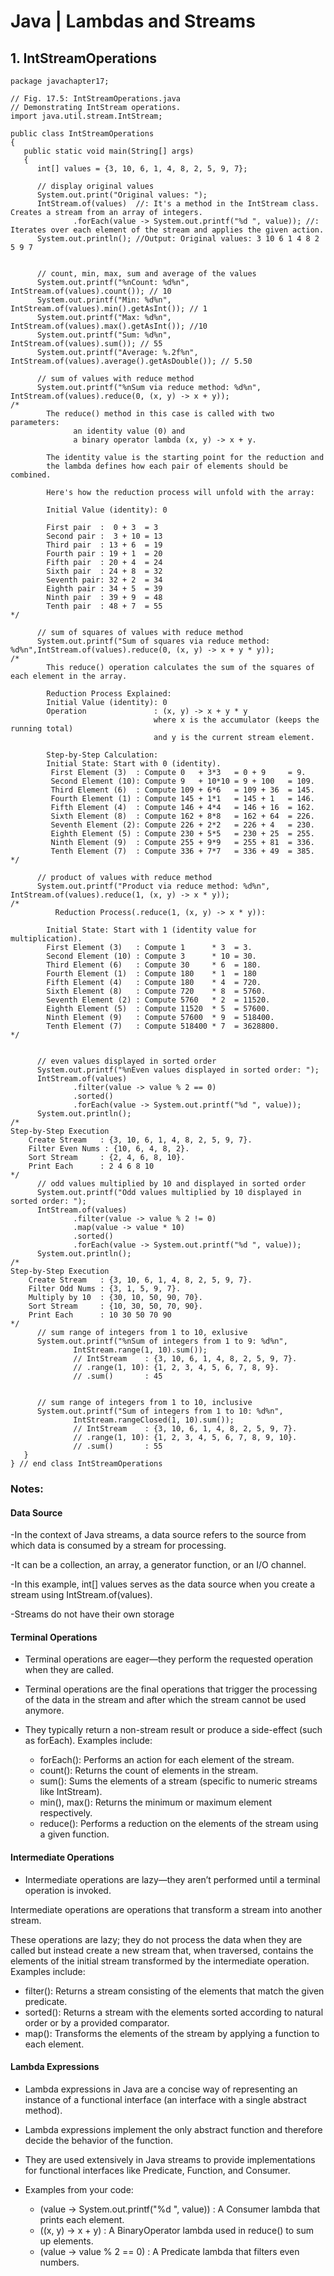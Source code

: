 # Java | Lambdas and  Streams

## 1. IntStreamOperations

```
package javachapter17;

// Fig. 17.5: IntStreamOperations.java
// Demonstrating IntStream operations.
import java.util.stream.IntStream;

public class IntStreamOperations 
{
   public static void main(String[] args)
   {
      int[] values = {3, 10, 6, 1, 4, 8, 2, 5, 9, 7};

      // display original values
      System.out.print("Original values: ");
      IntStream.of(values)  //: It's a method in the IntStream class. Creates a stream from an array of integers.
              .forEach(value -> System.out.printf("%d ", value)); //: Iterates over each element of the stream and applies the given action.
      System.out.println(); //Output: Original values: 3 10 6 1 4 8 2 5 9 7 


      // count, min, max, sum and average of the values
      System.out.printf("%nCount: %d%n",    IntStream.of(values).count()); // 10
      System.out.printf("Min: %d%n",        IntStream.of(values).min().getAsInt()); // 1
      System.out.printf("Max: %d%n",        IntStream.of(values).max().getAsInt()); //10
      System.out.printf("Sum: %d%n",        IntStream.of(values).sum()); // 55
      System.out.printf("Average: %.2f%n",  IntStream.of(values).average().getAsDouble()); // 5.50

      // sum of values with reduce method
      System.out.printf("%nSum via reduce method: %d%n", IntStream.of(values).reduce(0, (x, y) -> x + y));
/*
        The reduce() method in this case is called with two parameters: 
              an identity value (0) and 
              a binary operator lambda (x, y) -> x + y. 

        The identity value is the starting point for the reduction and 
        the lambda defines how each pair of elements should be combined.

        Here's how the reduction process will unfold with the array:

        Initial Value (identity): 0

        First pair  :  0 + 3  = 3
        Second pair :  3 + 10 = 13
        Third pair  : 13 + 6  = 19
        Fourth pair : 19 + 1  = 20
        Fifth pair  : 20 + 4  = 24
        Sixth pair  : 24 + 8  = 32
        Seventh pair: 32 + 2  = 34
        Eighth pair : 34 + 5  = 39
        Ninth pair  : 39 + 9  = 48
        Tenth pair  : 48 + 7  = 55
*/

      // sum of squares of values with reduce method
      System.out.printf("Sum of squares via reduce method: %d%n",IntStream.of(values).reduce(0, (x, y) -> x + y * y));
/*
        This reduce() operation calculates the sum of the squares of each element in the array.

        Reduction Process Explained:
        Initial Value (identity): 0
        Operation               : (x, y) -> x + y * y 
                                where x is the accumulator (keeps the running total) 
                                and y is the current stream element.

        Step-by-Step Calculation:
        Initial State: Start with 0 (identity).
         First Element (3)  : Compute 0   + 3*3   = 0 + 9     = 9.
         Second Element (10): Compute 9   + 10*10 = 9 + 100   = 109.
         Third Element (6)  : Compute 109 + 6*6   = 109 + 36  = 145.
         Fourth Element (1) : Compute 145 + 1*1   = 145 + 1   = 146.
         Fifth Element (4)  : Compute 146 + 4*4   = 146 + 16  = 162.
         Sixth Element (8)  : Compute 162 + 8*8   = 162 + 64  = 226.
         Seventh Element (2): Compute 226 + 2*2   = 226 + 4   = 230.
         Eighth Element (5) : Compute 230 + 5*5   = 230 + 25  = 255.
         Ninth Element (9)  : Compute 255 + 9*9   = 255 + 81  = 336.
         Tenth Element (7)  : Compute 336 + 7*7   = 336 + 49  = 385.     
*/

      // product of values with reduce method
      System.out.printf("Product via reduce method: %d%n", IntStream.of(values).reduce(1, (x, y) -> x * y));
/*
          Reduction Process(.reduce(1, (x, y) -> x * y)):
      
        Initial State: Start with 1 (identity value for multiplication).
        First Element (3)   : Compute 1      * 3  = 3.
        Second Element (10) : Compute 3      * 10 = 30.
        Third Element (6)   : Compute 30     * 6  = 180.
        Fourth Element (1)  : Compute 180    * 1  = 180
        Fifth Element (4)   : Compute 180    * 4  = 720.
        Sixth Element (8)   : Compute 720    * 8  = 5760.
        Seventh Element (2) : Compute 5760   * 2  = 11520.
        Eighth Element (5)  : Compute 11520  * 5  = 57600.
        Ninth Element (9)   : Compute 57600  * 9  = 518400.
        Tenth Element (7)   : Compute 518400 * 7  = 3628800.
*/
      
      
      // even values displayed in sorted order
      System.out.printf("%nEven values displayed in sorted order: ");
      IntStream.of(values)
              .filter(value -> value % 2 == 0)
              .sorted()
              .forEach(value -> System.out.printf("%d ", value));
      System.out.println();
/*
Step-by-Step Execution
    Create Stream   : {3, 10, 6, 1, 4, 8, 2, 5, 9, 7}.
    Filter Even Nums : {10, 6, 4, 8, 2}.
    Sort Stream     : {2, 4, 6, 8, 10}.
    Print Each      : 2 4 6 8 10       
*/
      // odd values multiplied by 10 and displayed in sorted order
      System.out.printf("Odd values multiplied by 10 displayed in sorted order: ");
      IntStream.of(values)
              .filter(value -> value % 2 != 0)
              .map(value -> value * 10)
              .sorted()
              .forEach(value -> System.out.printf("%d ", value));
      System.out.println();
/*
Step-by-Step Execution
    Create Stream   : {3, 10, 6, 1, 4, 8, 2, 5, 9, 7}.
    Filter Odd Nums : {3, 1, 5, 9, 7}.
    Multiply by 10  : {30, 10, 50, 90, 70}.
    Sort Stream     : {10, 30, 50, 70, 90}.
    Print Each      : 10 30 50 70 90       
*/
      // sum range of integers from 1 to 10, exlusive
      System.out.printf("%nSum of integers from 1 to 9: %d%n",
              IntStream.range(1, 10).sum());
              // IntStream    : {3, 10, 6, 1, 4, 8, 2, 5, 9, 7}.  
              // .range(1, 10): {1, 2, 3, 4, 5, 6, 7, 8, 9}.
              // .sum()       : 45


      // sum range of integers from 1 to 10, inclusive
      System.out.printf("Sum of integers from 1 to 10: %d%n",
              IntStream.rangeClosed(1, 10).sum());
              // IntStream    : {3, 10, 6, 1, 4, 8, 2, 5, 9, 7}.  
              // .range(1, 10): {1, 2, 3, 4, 5, 6, 7, 8, 9, 10}.
              // .sum()       : 55
   } 
} // end class IntStreamOperations
```

### Notes:

#### Data Source

-In the context of Java streams, a data source refers to the source from which data is consumed by a stream for processing. 

-It can be a collection, an array, a generator function, or an I/O channel. 

-In this example, int[] values serves as the data source when you create a stream using IntStream.of(values).

-Streams do not have their own storage

#### Terminal Operations

- Terminal operations are eager—they perform the requested operation when they are called. 

- Terminal operations are the final operations that trigger the processing of the data in the stream and after which the stream cannot be used anymore. 

- They typically return a non-stream result or produce a side-effect (such as forEach). Examples include:

  * forEach(): Performs an action for each element of the stream.
  * count(): Returns the count of elements in the stream.
  * sum(): Sums the elements of a stream (specific to numeric streams like IntStream).
  * min(), max(): Returns the minimum or maximum element respectively.
  * reduce(): Performs a reduction on the elements of the stream using a given function.

#### Intermediate Operations

- Intermediate operations are lazy—they aren’t performed until a terminal operation is invoked. 

Intermediate operations are operations that transform a stream into another stream. 

These operations are lazy; they do not process the data when they are called but instead create a new stream that, when traversed, contains the elements of the initial stream transformed by the intermediate operation. Examples include:

  * filter(): Returns a stream consisting of the elements that match the given predicate.
  * sorted(): Returns a stream with the elements sorted according to natural order or by a provided comparator.
  * map(): Transforms the elements of the stream by applying a function to each element.

#### Lambda Expressions

- Lambda expressions in Java are a concise way of representing an instance of a functional interface (an interface with a single abstract method). 

- Lambda expressions implement the only abstract function and therefore decide the behavior of the function.

- They are used extensively in Java streams to provide implementations for functional interfaces like Predicate, Function, and Consumer.

- Examples from your code:

  * (value -> System.out.printf("%d ", value))  : A Consumer lambda that prints each element.
  * ((x, y) -> x + y)                           : A BinaryOperator lambda used in reduce() to sum up elements.
  * (value -> value % 2 == 0)                   : A Predicate lambda that filters even numbers.



